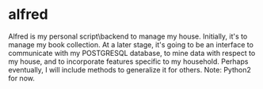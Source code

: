 # alfred
Alfred is my personal script\backend to manage my house. Initially, it's to manage my book collection. At a later stage, it's going to be an interface to communicate with my POSTGRESQL database, to mine data with respect to my house, and to incorporate features specific to my household. Perhaps eventually, I will include methods to generalize it for others.
Note: Python2 for now.
